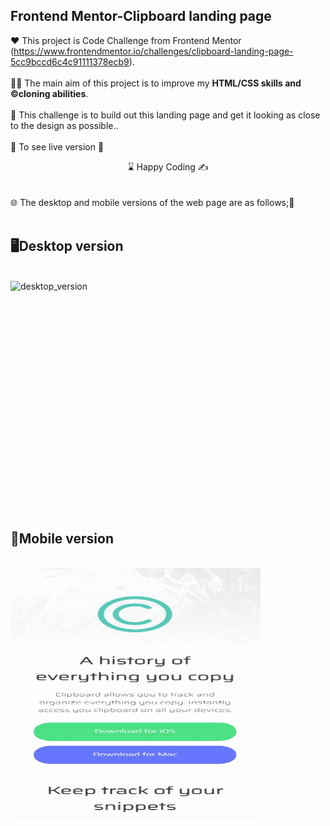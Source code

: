 ## Frontend Mentor-Clipboard landing page

❤️ This project is Code Challenge from Frontend Mentor (https://www.frontendmentor.io/challenges/clipboard-landing-page-5cc9bccd6c4c91111378ecb9). 
<br>
<br>
👨‍💻 The main aim of this project is to improve my <b>HTML/CSS skills and ©️cloning abilities</b>.
<br><br>
🎯 This challenge is to build out this landing page and get it looking as close to the design as possible..
<br><br>
🔗 To see live version 🎯
<br>
<center> ⌛ Happy Coding  ✍ </center>
<br><br>
🌐 The desktop and mobile versions of the web page are as follows;🧭
<br><br>

## 🖥️Desktop version
<br>
<img src="clipboard_desktop.gif" width="500" height="400" align="left" alt="desktop_version">
<br>
<br>
<br>
<br>
<br>
<br>
<br>
<br>
<br>
<br><br><br><br><br><br><br><br><br>

## 📱Mobile version
<br>
<img src="clipboard_mobile.gif" width="400" height="400" align="left" alt="mobile_version">





